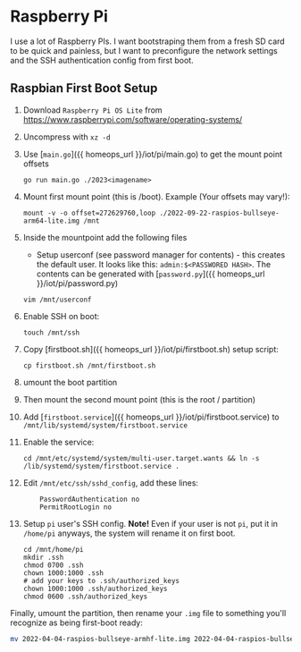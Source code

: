 # Raspberry Pi

I use a lot of Raspberry PIs. I want bootstraping them from a fresh SD card to be quick and painless, but I want to preconfigure the network settings and the SSH authentication config from first boot.



## Raspbian First Boot Setup


1. Download `Raspberry Pi OS Lite` from https://www.raspberrypi.com/software/operating-systems/
2. Uncompress with `xz -d `
2. Use [`main.go`]({{ homeops_url }}/iot/pi/main.go)  to get the mount point offsets 

    `go run main.go ./2023<imagename>`

3. Mount first mount point (this is /boot). Example (Your offsets may vary!):
  
      `mount -v -o offset=272629760,loop ./2022-09-22-raspios-bullseye-arm64-lite.img /mnt`

4. Inside the mountpoint add the following files
    * Setup userconf (see password manager for contents) - this creates the default user. It looks like this: `admin:$<PASSWORED HASH>`. The contents can be generated with [`password.py`]({{ homeops_url }}/iot/pi/password.py)

    `vim /mnt/userconf`

5. Enable SSH on boot:

    `touch /mnt/ssh`

6. Copy [firstboot.sh]({{ homeops_url }}/iot/pi/firstboot.sh) setup script:

    `cp firstboot.sh /mnt/firstboot.sh`

7. umount the boot partition
8. Then mount the second mount point (this is the root / partition)
9. Add [`firstboot.service`]({{ homeops_url }}/iot/pi/firstboot.service) to `/mnt/lib/systemd/system/firstboot.service`
10. Enable the service:

    `cd /mnt/etc/systemd/system/multi-user.target.wants && ln -s /lib/systemd/system/firstboot.service .`

10. Edit `/mnt/etc/ssh/sshd_config`, add these lines:

     ```
         PasswordAuthentication no
         PermitRootLogin no
     ```

11. Setup `pi` user's SSH config. **Note!** Even if your user is not `pi`, put it in `/home/pi` anyways, the system will rename it on first boot.

    ```
    cd /mnt/home/pi
    mkdir .ssh
    chmod 0700 .ssh
    chown 1000:1000 .ssh
    # add your keys to .ssh/authorized_keys
    chown 1000:1000 .ssh/authorized_keys
    chmod 0600 .ssh/authorized_keys
    ```

Finally, umount the partition, then rename your `.img` file to something you'll recognize as being first-boot ready:

```bash
mv 2022-04-04-raspios-bullseye-armhf-lite.img 2022-04-04-raspios-bullseye-armhf-lite-firstboot-ready.img
```
